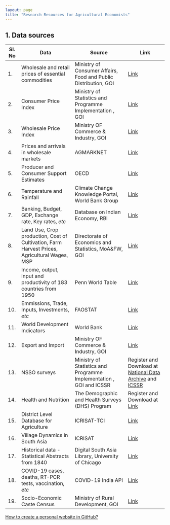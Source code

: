 ```yaml
---
layout: page
title: "Research Resources for Agricultural Economists"
---
```

## 1. Data sources ##

Sl. No | Data | Source | Link 
------------ | ------------- | ------------ | -------------
1. | Wholesale and retail prices of essential commodities | Ministry of Consumer  Affairs,  Food  and  Public  Distribution,  GOI | [Link](https://fcainfoweb.nic.in/reports/report_menu_web.aspx)
2. | Consumer Price Index | Ministry of Statistics and Programme Implementation , GOI | [Link](http://164.100.34.62:8080/Default1.aspx)
3. | Wholesale Price Index | Ministry OF Commerce & Industry, GOI | [Link](https://eaindustry.nic.in/wpi_press_release_archive.asp)
4. | Prices and arrivals in wholesale markets | AGMARKNET | [Link](https://agmarknet.gov.in/Default.aspx)
5. | Producer and Consumer Support Estimates | OECD | [Link](https://data.oecd.org/agrpolicy/agricultural-support.htm)
6. | Temperature and Rainfall | Climate Change Knowledge Portal, World Bank Group | [Link](https://climateknowledgeportal.worldbank.org/download-data)
7. | Banking, Budget, GDP, Exchange rate, Key rates, _etc_ | Database on Indian Economy, RBI | [Link](https://dbie.rbi.org.in/DBIE/dbie.rbi?site=home)
8. | Land Use, Crop production, Cost of Cultivation, Farm Harvest Prices, Agricultural Wages, MSP | Directorate of Economics and Statistics, MoA&FW, GOI | [Link](https://eands.dacnet.nic.in/)
9. | Income, output, input and productivity of 183 countries from 1950 | Penn World Table | [Link](https://www.rug.nl/ggdc/productivity/pwt/?lang=en)
10. | Emmissions, Trade, Inputs, Investments, _etc_ | FAOSTAT | [Link](http://www.fao.org/faostat/en/#data)
11. | World Development Indicators | World Bank | [Link](https://databank.worldbank.org/source/world-development-indicators/Type/TABLE/preview/on)
12. | Export and Import | Ministry OF Commerce & Industry, GOI | [Link](https://tradestat.commerce.gov.in/eidb/default.asp)
13. | NSSO surveys | Ministry of Statistics and Programme Implementation , GOI and ICSSR | Register and Download at [National Data Archive](http://microdata.gov.in/nada43/index.php/catalog) and [ICSSR](http://www.icssrdataservice.in/)
14. | Health and Nutrition | The Demographic and Health Surveys (DHS) Program | Register and Download at [Link](https://dhsprogram.com/)
15. | District Level Database for Agriculture | ICRISAT-TCI | [Link](http://data.icrisat.org/dld/index.html)
16. | Village Dynamics in South Asia | ICRISAT | [Link](http://vdsa.icrisat.ac.in/vdsa-index.htm)
17. | Historical data - Statistical Abstracts from 1840 | Digital South Asia Library, University of Chicago | [Link](https://dsal.uchicago.edu/statistics/)
18. | COVID-19 cases, deaths, RT-PCR tests, vaccination, _etc_ | COVID-19 India API | [Link](https://api.covid19india.org/)
19. | Socio-Economic Caste Census | Ministry of Rural Development, GOI | [Link](https://secc.gov.in/welcome)

[How to create a personal website in GitHub?](https://www.youtube.com/watch?v=qZsgPgGdOzQ&t=836s)
